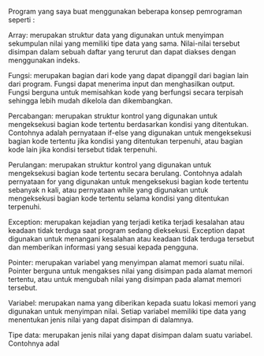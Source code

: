 Program yang saya buat menggunakan beberapa konsep pemrograman seperti :

Array: merupakan struktur data yang digunakan untuk menyimpan sekumpulan nilai yang memiliki tipe data yang sama. Nilai-nilai tersebut disimpan dalam sebuah daftar yang terurut dan dapat diakses dengan menggunakan indeks.

Fungsi: merupakan bagian dari kode yang dapat dipanggil dari bagian lain dari program. Fungsi dapat menerima input dan menghasilkan output. Fungsi berguna untuk memisahkan kode yang berfungsi secara terpisah sehingga lebih mudah dikelola dan dikembangkan.

Percabangan: merupakan struktur kontrol yang digunakan untuk mengeksekusi bagian kode tertentu berdasarkan kondisi yang ditentukan. Contohnya adalah pernyataan if-else yang digunakan untuk mengeksekusi bagian kode tertentu jika kondisi yang ditentukan terpenuhi, atau bagian kode lain jika kondisi tersebut tidak terpenuhi.

Perulangan: merupakan struktur kontrol yang digunakan untuk mengeksekusi bagian kode tertentu secara berulang. Contohnya adalah pernyataan for yang digunakan untuk mengeksekusi bagian kode tertentu sebanyak n kali, atau pernyataan while yang digunakan untuk mengeksekusi bagian kode tertentu selama kondisi yang ditentukan terpenuhi.

Exception: merupakan kejadian yang terjadi ketika terjadi kesalahan atau keadaan tidak terduga saat program sedang dieksekusi. Exception dapat digunakan untuk menangani kesalahan atau keadaan tidak terduga tersebut dan memberikan informasi yang sesuai kepada pengguna.

Pointer: merupakan variabel yang menyimpan alamat memori suatu nilai. Pointer berguna untuk mengakses nilai yang disimpan pada alamat memori tertentu, atau untuk mengubah nilai yang disimpan pada alamat memori tersebut.

Variabel: merupakan nama yang diberikan kepada suatu lokasi memori yang digunakan untuk menyimpan nilai. Setiap variabel memiliki tipe data yang menentukan jenis nilai yang dapat disimpan di dalamnya.

Tipe data: merupakan jenis nilai yang dapat disimpan dalam suatu variabel. Contohnya adal
